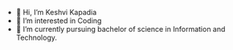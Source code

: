 - 👋 Hi, I’m Keshvi Kapadia
- 👀 I’m interested in Coding
- 🌱 I’m currently pursuing bachelor of science in Information and Technology.

<!---
Keshvi123/Keshvi123 is a ✨ special ✨ repository because its `README.md` (this file) appears on your GitHub profile.
You can click the Preview link to take a look at your changes.
--->
